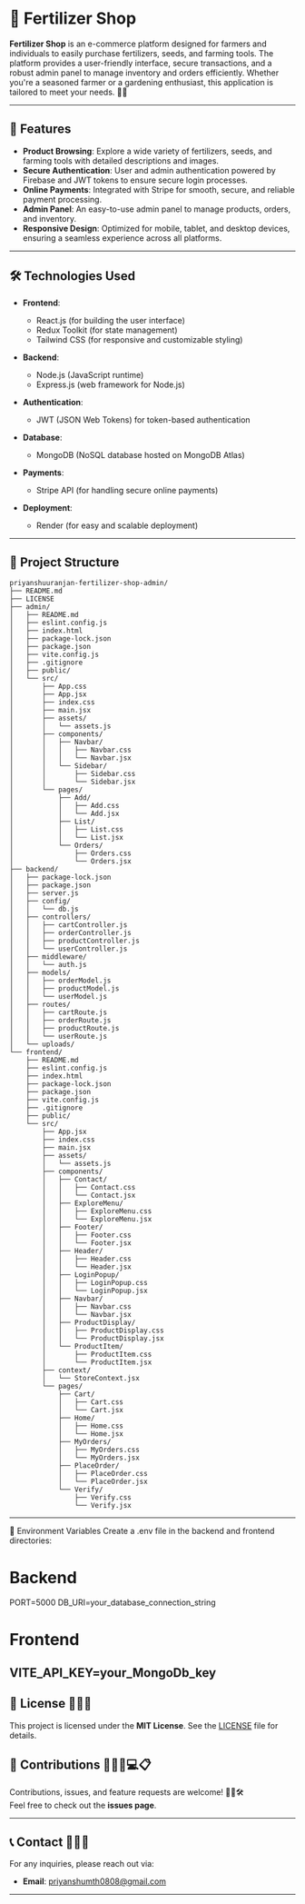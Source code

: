 # 🌱 Fertilizer Shop

**Fertilizer Shop** is an e-commerce platform designed for farmers and individuals to easily purchase fertilizers, seeds, and farming tools. The platform provides a user-friendly interface, secure transactions, and a robust admin panel to manage inventory and orders efficiently. Whether you're a seasoned farmer or a gardening enthusiast, this application is tailored to meet your needs. 🌾🌻

---

## 🚀 Features

- **Product Browsing**: Explore a wide variety of fertilizers, seeds, and farming tools with detailed descriptions and images.
- **Secure Authentication**: User and admin authentication powered by Firebase and JWT tokens to ensure secure login processes.
- **Online Payments**: Integrated with Stripe for smooth, secure, and reliable payment processing.
- **Admin Panel**: An easy-to-use admin panel to manage products, orders, and inventory.
- **Responsive Design**: Optimized for mobile, tablet, and desktop devices, ensuring a seamless experience across all platforms.

---

## 🛠️ Technologies Used

- **Frontend**: 
  - React.js (for building the user interface)
  - Redux Toolkit (for state management)
  - Tailwind CSS (for responsive and customizable styling)

- **Backend**: 
  - Node.js (JavaScript runtime)
  - Express.js (web framework for Node.js)

- **Authentication**: 
  - JWT (JSON Web Tokens) for token-based authentication

- **Database**: 
  - MongoDB (NoSQL database hosted on MongoDB Atlas)

- **Payments**: 
  - Stripe API (for handling secure online payments)

- **Deployment**: 
  - Render (for easy and scalable deployment)

---

## 📂 Project Structure

```plaintext
priyanshuuranjan-fertilizer-shop-admin/
├── README.md
├── LICENSE
├── admin/
│   ├── README.md
│   ├── eslint.config.js
│   ├── index.html
│   ├── package-lock.json
│   ├── package.json
│   ├── vite.config.js
│   ├── .gitignore
│   ├── public/
│   └── src/
│       ├── App.css
│       ├── App.jsx
│       ├── index.css
│       ├── main.jsx
│       ├── assets/
│       │   └── assets.js
│       ├── components/
│       │   ├── Navbar/
│       │   │   ├── Navbar.css
│       │   │   └── Navbar.jsx
│       │   └── Sidebar/
│       │       ├── Sidebar.css
│       │       └── Sidebar.jsx
│       └── pages/
│           ├── Add/
│           │   ├── Add.css
│           │   └── Add.jsx
│           ├── List/
│           │   ├── List.css
│           │   └── List.jsx
│           └── Orders/
│               ├── Orders.css
│               └── Orders.jsx
├── backend/
│   ├── package-lock.json
│   ├── package.json
│   ├── server.js
│   ├── config/
│   │   └── db.js
│   ├── controllers/
│   │   ├── cartController.js
│   │   ├── orderController.js
│   │   ├── productController.js
│   │   └── userController.js
│   ├── middleware/
│   │   └── auth.js
│   ├── models/
│   │   ├── orderModel.js
│   │   ├── productModel.js
│   │   └── userModel.js
│   ├── routes/
│   │   ├── cartRoute.js
│   │   ├── orderRoute.js
│   │   ├── productRoute.js
│   │   └── userRoute.js
│   └── uploads/
└── frontend/
    ├── README.md
    ├── eslint.config.js
    ├── index.html
    ├── package-lock.json
    ├── package.json
    ├── vite.config.js
    ├── .gitignore
    ├── public/
    └── src/
        ├── App.jsx
        ├── index.css
        ├── main.jsx
        ├── assets/
        │   └── assets.js
        ├── components/
        │   ├── Contact/
        │   │   ├── Contact.css
        │   │   └── Contact.jsx
        │   ├── ExploreMenu/
        │   │   ├── ExploreMenu.css
        │   │   └── ExploreMenu.jsx
        │   ├── Footer/
        │   │   ├── Footer.css
        │   │   └── Footer.jsx
        │   ├── Header/
        │   │   ├── Header.css
        │   │   └── Header.jsx
        │   ├── LoginPopup/
        │   │   ├── LoginPopup.css
        │   │   └── LoginPopup.jsx
        │   ├── Navbar/
        │   │   ├── Navbar.css
        │   │   └── Navbar.jsx
        │   ├── ProductDisplay/
        │   │   ├── ProductDisplay.css
        │   │   └── ProductDisplay.jsx
        │   └── ProductItem/
        │       ├── ProductItem.css
        │       └── ProductItem.jsx
        ├── context/
        │   └── StoreContext.jsx
        └── pages/
            ├── Cart/
            │   ├── Cart.css
            │   └── Cart.jsx
            ├── Home/
            │   ├── Home.css
            │   └── Home.jsx
            ├── MyOrders/
            │   ├── MyOrders.css
            │   └── MyOrders.jsx
            ├── PlaceOrder/
            │   ├── PlaceOrder.css
            │   └── PlaceOrder.jsx
            └── Verify/
                ├── Verify.css
                └── Verify.jsx
```

---
🔧 Environment Variables
Create a .env file in the backend and frontend directories:
# Backend
PORT=5000
DB_URI=your_database_connection_string

# Frontend
VITE_API_KEY=your_MongoDb_key
---

## 📄 License 📜📘📂

This project is licensed under the **MIT License**. See the [LICENSE](LICENSE) file for details.

## 🤝 Contributions 🧑‍🤝‍🧑💻📋

Contributions, issues, and feature requests are welcome! 🤗💡🛠️  
Feel free to check out the **issues page**.

---

## 📞 Contact 📧📲📞

For any inquiries, please reach out via:

- **Email**: priyanshumth0808@gmail.com

---

